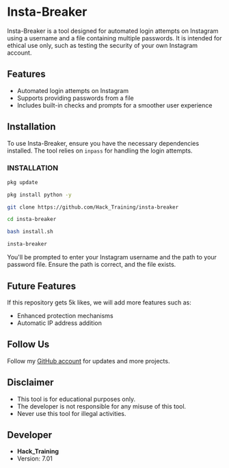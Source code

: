 # Insta-Breaker

Insta-Breaker is a tool designed for automated login attempts on Instagram using a username and a file containing multiple passwords. It is intended for ethical use only, such as testing the security of your own Instagram account.

## Features

- Automated login attempts on Instagram
- Supports providing passwords from a file
- Includes built-in checks and prompts for a smoother user experience

## Installation

To use Insta-Breaker, ensure you have the necessary dependencies installed. The tool relies on `inpass` for handling the login attempts.


### INSTALLATION

```bash
pkg update
```
```bash
pkg install python -y
```
```bash
git clone https://github.com/Hack_Training/insta-breaker
```
```bash
cd insta-breaker
```
```bash
bash install.sh
```
```bash
insta-breaker
```

You'll be prompted to enter your Instagram username and the path to your password file. Ensure the path is correct, and the file exists.

## Future Features

If this repository gets 5k likes, we will add more features such as:

- Enhanced protection mechanisms
- Automatic IP address addition

## Follow Us

Follow my [GitHub account](https://github.com/Hack_Training) for updates and more projects.

## Disclaimer

- This tool is for educational purposes only.
- The developer is not responsible for any misuse of this tool.
- Never use this tool for illegal activities.

## Developer

- **Hack_Training**
- Version: 7.01
